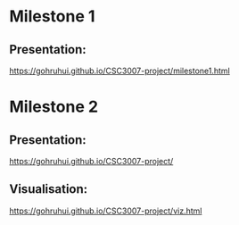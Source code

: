 # Milestone 1
## Presentation:
https://gohruhui.github.io/CSC3007-project/milestone1.html
# Milestone 2
## Presentation: 
https://gohruhui.github.io/CSC3007-project/
## Visualisation: 
https://gohruhui.github.io/CSC3007-project/viz.html